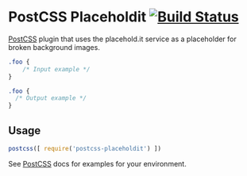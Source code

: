 # PostCSS Placeholdit [![Build Status][ci-img]][ci]

[PostCSS] plugin that uses the placehold.it service as a placeholder for broken background images.

[PostCSS]: https://github.com/postcss/postcss
[ci-img]:  https://travis-ci.org/awayken/postcss-placeholdit.svg
[ci]:      https://travis-ci.org/awayken/postcss-placeholdit

```css
.foo {
    /* Input example */
}
```

```css
.foo {
  /* Output example */
}
```

## Usage

```js
postcss([ require('postcss-placeholdit') ])
```

See [PostCSS] docs for examples for your environment.
